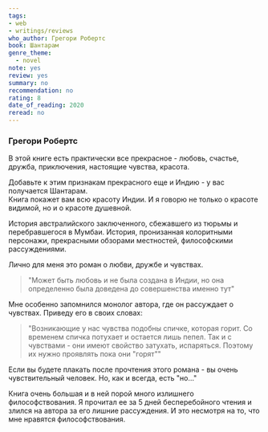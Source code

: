 ```yaml
---
tags:
- web
- writings/reviews
who_author: Грегори Робертс
book: Шантарам
genre_theme:
  - novel
note: yes
review: yes
summary: no
recommendation: no
rating: 8
date_of_reading: 2020
reread: no
---
```

### Грегори Робертс

В этой книге есть практически все прекрасное - любовь, счастье, дружба, приключения, настоящие чувства, красота.

Добавьте к этим признакам прекрасного еще и Индию - у вас получается Шантарам.  
Книга покажет вам всю красоту Индии. И я говорю не только о красоте видимой, но и о красоте душевной.  

История австралийского заключенного, сбежавшего из тюрьмы и перебравшегося в Мумбаи. История, пронизанная колоритными персонажи, прекрасными обзорами местностей, философскими рассуждениями.

Лично для меня это роман о любви, дружбе и чувствах.
> "Может быть любовь и не была создана в Индии, но она определенно была доведена до совершенства именно тут"

Мне особенно запомнился монолог автора, где он рассуждает о чувствах. Приведу его в своих словах:
> "Возникающие у нас чувства подобны спичке, которая горит. Со временем спичка потухает и остается лишь пепел. Так и с чувствами - они имеют свойство затухать, испаряться. Поэтому их нужно проявлять пока они "горят""

Если вы будете плакать после прочтения этого романа - вы очень чувствительный человек.
Но, как и всегда, есть "но…"

Книга очень большая и в ней порой много излишнего философствования. Я прочитал ее за 5 дней бесперебойного чтения и злился на автора за его лишние рассуждения. И это несмотря на то, что мне нравятся философствования.

